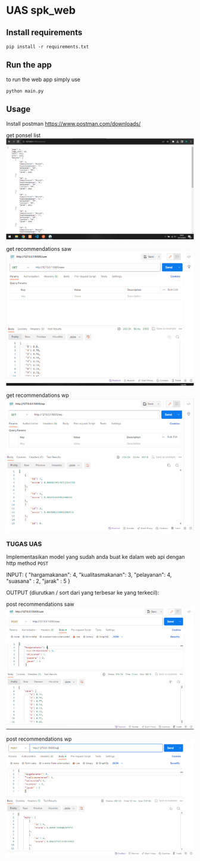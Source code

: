 # UAS spk_web

## Install requirements

    pip install -r requirements.txt

## Run the app
to run the web app simply  use

    python main.py

## Usage
Install postman 
https://www.postman.com/downloads/

get ponsel list
<img src='img/spkweb.PNG' alt='restoran list'/>

get recommendations saw
<img src='img/saw.PNG' alt='recommendations saw'/>

get recommendations wp
<img src='img/wp.PNG' alt='recommendations wp'/>

### TUGAS UAS
Implementasikan model yang sudah anda buat ke dalam web api dengan http method `POST`

INPUT:
    { 
	"hargamakanan": 4,
	 "kualitasmakanan": 3, 
	 "pelayanan": 4,
     "suasana" : 2,
     "jarak" : 5
	 }

OUTPUT (diurutkan / sort dari yang terbesar ke yang terkecil):

post recommendations saw
<img src='img/postsaw.PNG' alt='recommendations saw'/>

post recommendations wp
<img src='img/postwp.PNG' alt='recommendations wp'/>
